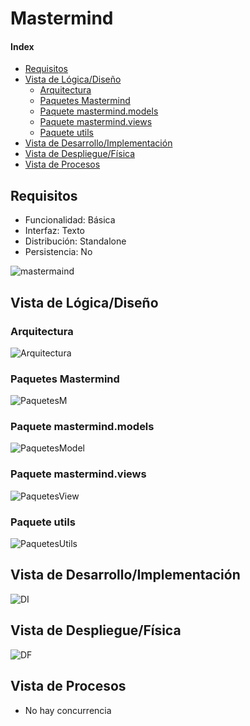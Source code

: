 # Mastermind

#### Index
- [Requisitos](#Requisitos)
- [Vista de Lógica/Diseño](#Vista-de-LógicaDiseño)
  - [Arquitectura](#Arquitectura)
  - [Paquetes Mastermind](#Paquetes-Mastermind)
  - [Paquete mastermind.models](#Paquete-mastermindemodels)
  - [Paquete mastermind.views](#Paquete-mastermindviews)
  - [Paquete utils](#Paquete-utils)
- [Vista de Desarrollo/Implementación](#Vista-de-DesarrolloImplementación)
- [Vista de Despliegue/Física](#Vista-de-DespliegueFísica)
- [Vista de Procesos](#Vista-de-Procesos)

## Requisitos
- Funcionalidad: Básica
- Interfaz: Texto         
- Distribución: Standalone  
- Persistencia: No     

![mastermaind](/Mastermind/Documentation/mastermind.jpeg)

## Vista de Lógica/Diseño

### Arquitectura
![Arquitectura](/Mastermind/Documentation/Arquitectura.PNG)

### Paquetes Mastermind
![PaquetesM](/Mastermind/Documentation/paqueteMastermind.PNG)

### Paquete mastermind.models
![PaquetesModel](/Mastermind/Documentation/paqueteModel.PNG)

### Paquete mastermind.views
![PaquetesView](/Mastermind/Documentation/paqueteView.PNG)

### Paquete utils
![PaquetesUtils](/Mastermind/Documentation/paqueteUtils.PNG)

## Vista de Desarrollo/Implementación
![DI](/Mastermind/Documentation/umlVD.PNG)

## Vista de Despliegue/Física
![DF](/Mastermind/Documentation/umlDF.PNG)

## Vista de Procesos
- No hay concurrencia
